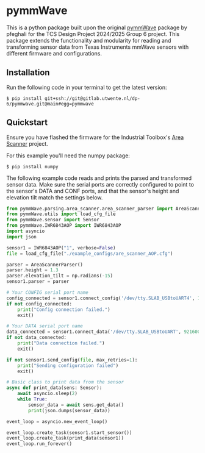 # pymmWave

This is a python package built upon the original [pymmWave](https://github.com/pfeghali/pymmWave) package by pfeghali for the TCS Design Project 2024/2025 Group 6 project. This package extends the functionality and modularity for reading and transforming sensor data from Texas Instruments mmWave sensors with different firmware and configurations.

## Installation

Run the following code in your terminal to get the latest version:

```console
$ pip install git+ssh://git@gitlab.utwente.nl/dp-6/pymmwave.git@main#egg=pymmwave
```

## Quickstart

Ensure you have flashed the firmware for the Industrial Toolbox's [Area Scanner](https://dev.ti.com/tirex/explore/content/mmwave_industrial_toolbox_4_12_1/labs/Area_Scanner/docs/area_scanner_users_guide.html) project.

For this example you'll need the numpy package:

```console
$ pip install numpy
```

The following example code reads and prints the parsed and transformed sensor data. Make sure the serial ports are correctly configured to point to the sensor's DATA and CONF ports, and that the sensor's height and elevation tilt match the settings below.

```python
from pymmWave.parsing.area_scanner.area_scanner_parser import AreaScannerParser
from pymmWave.utils import load_cfg_file
from pymmWave.sensor import Sensor
from pymmWave.IWR6843AOP import IWR6843AOP
import asyncio
import json

sensor1 = IWR6843AOP("1", verbose=False)
file = load_cfg_file("./example_configs/are_scanner_AOP.cfg")

parser = AreaScannerParser()
parser.height = 1.3
parser.elevation_tilt = np.radians(-15)
sensor1.parser = parser

# Your CONFIG serial port name
config_connected = sensor1.connect_config('/dev/tty.SLAB_USBtoUART4', 115200)
if not config_connected:
    print("Config connection failed.")
    exit()

# Your DATA serial port name
data_connected = sensor1.connect_data('/dev/tty.SLAB_USBtoUART', 921600)
if not data_connected:
    print("Data connection failed.")
    exit()

if not sensor1.send_config(file, max_retries=1):
    print("Sending configuration failed")
    exit()

# Basic class to print data from the sensor
async def print_data(sens: Sensor):
    await asyncio.sleep(2)
    while True:
        sensor_data = await sens.get_data()
        print(json.dumps(sensor_data))

event_loop = asyncio.new_event_loop()

event_loop.create_task(sensor1.start_sensor())
event_loop.create_task(print_data(sensor1))
event_loop.run_forever()
```
